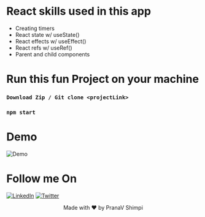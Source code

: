 # React skills used in this app
<ul>
  <li>Creating timers</li>
  <li>React state w/ useState() </li>
  <li>React effects w/ useEffect() </li>
  <li>React refs w/ useRef() </li>
  <li>Parent and child components</li>
</ul>
  
# Run this fun Project on your machine
### `Download Zip / Git clone <projectLink>`
### `npm start` 

# Demo
 

<img align="center" alt="Demo" src="https://user-images.githubusercontent.com/40532644/148528789-e0ee194e-d9ac-4218-b097-0ac0e94dbc3e.gif" /> 

  
# Follow me On
[![LinkedIn](https://img.shields.io/static/v1.svg?label=connect&message=@PranaVShimpi&color=grey&logo=linkedin&style=flat&logoColor=white&colorA=blue)](https://www.linkedin.com/in/pranav-shimpi/) 
[![Twitter](https://img.shields.io/static/v1.svg?label=connect&message=@PranaVShimpi&color=grey&logo=twitter&style=flat&logoColor=white&colorA=blue)](https://twitter.com/pranaavshimpi)
 
   
<p align="center">
 Made with ❤️ by  PranaV Shimpi
</p>
